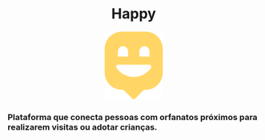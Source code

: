 <!-- VARS -->
[Logo svg]: https://github.com/Juniorkk/Happy/blob/master/public/images/map-marker.svg
<!-- VARS -->


<div align="center">
            
 # Happy 
 ![Logo svg]   
 
 </div>


### Plataforma que conecta pessoas com orfanatos próximos para realizarem visitas ou adotar crianças.
